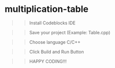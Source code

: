# multiplication-table


>>Install Codeblocks IDE 


>>Save your project (Example: Table.cpp)


>>Choose language C/C++


>>Click Build and Run Button


>>HAPPY CODING!!!
